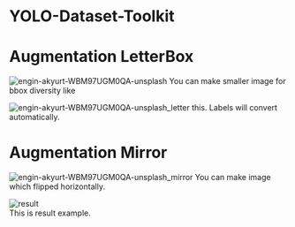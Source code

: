 # YOLO-Dataset-Toolkit


# Augmentation LetterBox

![engin-akyurt-WBM97UGM0QA-unsplash](https://user-images.githubusercontent.com/97486738/199420666-035a9ebf-f1f9-4b2e-b766-fd17b56b6322.jpg)
You can make smaller image for bbox diversity like


![engin-akyurt-WBM97UGM0QA-unsplash_letter](https://user-images.githubusercontent.com/97486738/199421470-261adba3-cc29-4604-9d7f-5caad7440c2e.jpg)
this. Labels will convert automatically.


# Augmentation Mirror

![engin-akyurt-WBM97UGM0QA-unsplash_mirror](https://user-images.githubusercontent.com/97486738/199422839-112d6365-0cba-4d14-a918-a5b36a9f4463.jpg)
You can make image which flipped horizontally.


![result](https://user-images.githubusercontent.com/97486738/199423354-c6cf27fc-ddbe-4caf-9a01-4b2b9731fcfd.png)                                
This is result example.
